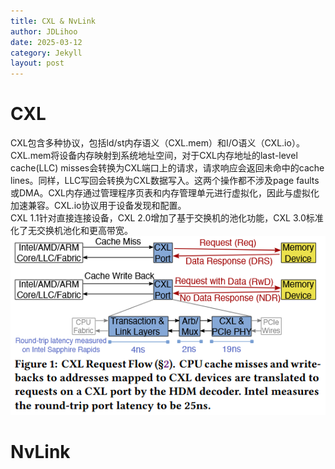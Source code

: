 ```yaml
---
title: CXL & NvLink
author: JDLihoo
date: 2025-03-12
category: Jekyll
layout: post
---
```


# CXL
CXL包含多种协议，包括ld/st内存语义（CXL.mem）和I/O语义（CXL.io）。CXL.mem将设备内存映射到系统地址空间，对于CXL内存地址的last-level cache(LLC) misses会转换为CXL端口上的请求，请求响应会返回未命中的cache lines。同样，LLC写回会转换为CXL数据写入。这两个操作都不涉及page faults或DMA。CXL内存通过管理程序页表和内存管理单元进行虚拟化，因此与虚拟化加速兼容。CXL.io协议用于设备发现和配置。  
CXL 1.1针对直接连接设备，CXL 2.0增加了基于交换机的池化功能，CXL 3.0标准化了无交换机池化和更高带宽。  
![picture 0](../images/f8608289138d52ff643ef305a5c6dfbf2c8f59ddcec2ff4f32601a18051f3f66.png#pic_center)  

# NvLink  
